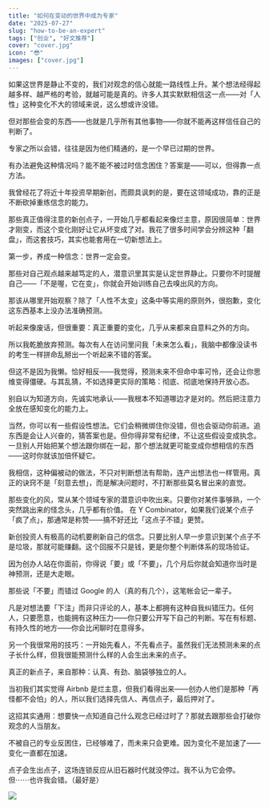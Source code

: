 ```yaml
---
title: "如何在变动的世界中成为专家"
date: "2025-07-27"
slug: "how-to-be-an-expert"
tags: ["创业", "好文推荐"]
cover: "cover.jpg"
icon: "😎"
images: ["cover.jpg"]
---
```

如果这世界是静止不变的，我们对观念的信心就能一路线性上升。某个想法经得起越多样、越严格的考验，就越可能是真的。许多人其实默默相信这一点——对「人性」这种变化不大的领域来说，这么想或许没错。



但对那些会变的东西——也就是几乎所有其他事物——你就不能再这样信任自己的判断了。



专家之所以会错，往往是因为他们精通的，是一个早已过期的世界。



有办法避免这种情况吗？能不能不被过时信念困住？答案是——可以，但得靠一点方法。



我曾经花了将近十年投资早期新创，而颇具讽刺的是，要在这领域成功，靠的正是不断砍掉重练信念的能力。



那些真正值得注意的新创点子，一开始几乎都看起来像烂主意，原因很简单：世界才刚变，而这个变化刚好让它从坏变成了对。我花了很多时间学会分辨这种「翻盘」，而这套技巧，其实也能套用在一切新想法上。



第一步，养成一种信念：世界一定会变。



那些对自己观点越来越笃定的人，潜意识里其实是认定世界静止。只要你不时提醒自己——「不是喔，它在变」，你就会开始训练自己去嗅出风的方向。



那该从哪里开始观察？除了「人性不太变」这条中等实用的原则外，很抱歉，变化这东西基本上没办法准确预测。



听起来像废话，但很重要：真正重要的变化，几乎从来都来自意料之外的方向。



所以我乾脆放弃预测。每次有人在访问里问我「未来怎么看」，我脑中都像没读书的考生一样拼命乱掰出一个听起来不错的答案。



但这不是因为我懒。恰好相反——我觉得，预测未来不但命中率可怜，还会让你思维变得僵硬。与其乱猜，不如选择更实际的策略：彻底、彻底地保持开放心态。



别自以为知道方向，先诚实地承认——我根本不知道哪边才是对的。然后把注意力全放在感知变化的能力上。



当然，你可以有一些假设性想法。它们会稍微绑住你没错，但也会驱动你前进。追东西是会让人兴奋的，猜答案也是。但你得非常有纪律，不让这些假设变成执念。
一旦别人开始把某个想法跟你绑在一起，那个想法就更可能变成你想相信的东西——这时你就该加倍怀疑它。



我相信，这种偏被动的做法，不只对判断想法有帮助，连产出想法也一样管用。真正的诀窍不是「刻意去想」，而是解决问题时，不打断那些莫名冒出来的直觉。



那些变化的风，常从某个领域专家的潜意识中吹出来。只要你对某件事够熟，一个突然跳出来的怪念头，几乎都有价值。
在 Y Combinator，如果我们说某个点子「疯了点」，那通常是称赞——搞不好还比「这点子不错」更赞。



新创投资人有极高的动机要刷新自己的信念。只要比别人早一步意识到某个点子不是垃圾，那就可能赚翻。这个回报不只是钱，更是你整个判断体系的现场验证。



因为创办人站在你面前，你得说「要」或「不要」，几个月后你就会知道你当时是神预测，还是大走眼。



那些说「不要」而错过 Google 的人（真的有几个），这笔帐会记一辈子。



凡是对想法要「下注」而非只评论的人，基本上都拥有这种自我纠错压力。任何人，只要愿意，也能拥有这种压力——你只要公开写下自己的判断。写在有标题、有持久性的地方——你会比闲聊时在意得多。



另一个我很常用的技巧：一开始先看人，不先看点子。虽然我们无法预测未来的点子长什么样，但我很能预测什么样的人会生出未来的点子。



真正的新点子，来自那种：认真、有劲、脑袋够独立的人。



当初我们其实觉得 Airbnb 是烂主意，但我们看得出来——创办人他们是那种「再怪都不会怕」的人，所以我们选择先信人、再信点子，最后押对了。



这招其实通用：想要快一点知道自己什么观念已经过时了？那就去跟那些会打破你观念的人当朋友。



不被自己的专业反困住，已经够难了，而未来只会更难。因为变化不是加速了——变化一直都在加速。



点子会生出点子，这场连锁反应从旧石器时代就没停过。我不认为它会停。
但⋯⋯也许我会错。（最好是）




![](https://prod-files-secure.s3.us-west-2.amazonaws.com/112d0858-5090-4d34-a606-b75eb8d65fd2/46476355-9cf3-4e99-9b7a-3531bc426380/1000202064.png?X-Amz-Algorithm=AWS4-HMAC-SHA256&X-Amz-Content-Sha256=UNSIGNED-PAYLOAD&X-Amz-Credential=ASIAZI2LB466SJ5EHKDS%2F20250920%2Fus-west-2%2Fs3%2Faws4_request&X-Amz-Date=20250920T134243Z&X-Amz-Expires=3600&X-Amz-Security-Token=IQoJb3JpZ2luX2VjEHUaCXVzLXdlc3QtMiJIMEYCIQCmyo%2BfWczLETaIT%2F%2BreJKLvzBg2vPI8aMNWmSu0NwqrwIhALw6PwdkGN1HyrlhqDk4G2v24xUPDRrUef9y9%2BshKn2mKogECO7%2F%2F%2F%2F%2F%2F%2F%2F%2F%2FwEQABoMNjM3NDIzMTgzODA1IgwgD%2B5QVvsCbDxvJ50q3AMhcVkBpTrFYbE6AMX0PLlUncdnmD2wTpNOeaCuRdzat4SztK9bUrM3t5sRIiEBG3RlP%2FsL9zBH3REQT1K%2Bn0fIasiHq8dmbzp1MxtVH21poeY7h20n%2BzTzKmBt7WCVTFj239SU4FithG1srQW3gHw7ZQf4LUN8eO5XYzqKhvg%2Bpy7Q9sU2xAtZ68mrd9p55HcRVfYzxNdh0tPw7dI62dnZltRPff01wQAeTLzxHR%2FP4Yw0%2F9SZRotPhp9nJybF5v2S03x3cZ%2Bvlcsp7VEtrfxTFcYUN%2By%2FMzlaa1LCu2jgCqxSTnDgJSh4EQQ0I7TVzzxGOFh7v3xLRvvHNbE47sv9noKjJWC2LMS2RCBE%2FhHx9L%2B7w0MMXFoSVlIdNAPd4r4nWX09eqZdGcIZile03ICDQLdUQ%2B0BSPAdJUGJTrHTyG1gumEeCbMGXn66dgsbj2LK8Eots%2BMAYP0PYVinIlpNZN54vSPjazUoQ8xdJlYXFHHwZu19xESf4UvnSqzCrf5TjukzXPDeozz9K27om5JwO%2BaxXbe2rdWDbq%2FfKCrWUufH0lWDx3Un6FiDwJmwum20SO%2FxYhlMVLi1t87MRxCwxhtH0IzfyBDl1yhyxZpAxxLwIEbAE32XCLFZhzCty7rGBjqkAYGcMxZMDtaNsXrYMYMDQX6w1TvN1hEtuxcbZDfVMlReb5vPefl5%2FiFEHmrSlN81BUHDtqLbzHzxxqNW9hf%2FYTQeQqRITvWiYlxoZOC9hA0%2FGiCWmdab6%2BLJJlyqan16Zw%2FqAQy%2FnIB%2BVg65O0jAJbIj08NGxbvhg2TJ1hc%2BtQQdeXBzKM5IVJoQ4AXXdZWlqJY9zBMB0ucX3CK5rHdvffE2LiBL&X-Amz-Signature=5a09308f4a892c0d8fe0340dee9a06f806ab7bde3ddc34777c1ff30c739a46c7&X-Amz-SignedHeaders=host&x-amz-checksum-mode=ENABLED&x-id=GetObject)


